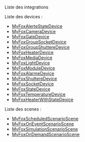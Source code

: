 Liste des integrations

Liste des devices : 
- [MyFoxAlerteStateDevice](devices/MyFoxAlerteStateDevice.md)
- [MyFoxCameraDevice](devices/MyFoxCameraDevice.md)
- [MyFoxGateDevice](devices/MyFoxGateDevice.md)
- [MyFoxGroupSocketDevice](devices/MyFoxGroupSocketDevice.md)
- [MyFoxGroupShuttereDevice](devices/MyFoxGroupShuttereDevice.md)
- [MyFoxHeaterDevice](devices/MyFoxHeaterDevice.md)
- [MyFoxMediaDevice](devices/MyFoxMediaDevice.md)
- [MyFoxLightDevice](devices/MyFoxLightDevice.md)
- [MyFoxModuleDevice](devices/MyFoxModuleDevice.md)
- [MyFoxAlarmeDevice](devices/MyFoxAlarmeDevice.md)
- [MyFoxShuttereDevice](devices/MyFoxShuttereDevice.md)
- [MyFoxSocketDevice](devices/MyFoxSocketDevice.md)
- [MyFoxStateDevice](devices/MyFoxStateDevice.md)
- [MyFoxTemperatureDevice](devices/MyFoxTemperatureDevice.md)
- [MyFoxHeaterWithStateDevice](devices/MyFoxHeaterWithStateDevice.md)

Liste des scenes : 
- [MyFoxScheduledScenarioScene](scenes/MyFoxScheduledScenarioScene.md)
- [MyFoxOnEventScenarioScene](scenes/MyFoxOnEventScenarioScene.md)
- [MyFoxSimulationScenarioScene](scenes/MyFoxSimulationScenarioScene.md)
- [MyFoxOnDemandScenarioScene](scenes/MyFoxOnDemandScenarioScene.md)

